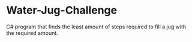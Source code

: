 # Water-Jug-Challenge
C# program that finds the least amount of steps required to fill a jug with the required amount.
